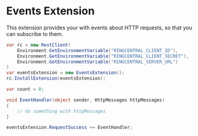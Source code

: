 # Events Extension

This extension provides your with events about HTTP requests, so that you can subscribe to them.

```cs
var rc = new RestClient(
    Environment.GetEnvironmentVariable("RINGCENTRAL_CLIENT_ID"),
    Environment.GetEnvironmentVariable("RINGCENTRAL_CLIENT_SECRET"),
    Environment.GetEnvironmentVariable("RINGCENTRAL_SERVER_URL")
)
var eventsExtension = new EventsExtension();
rc.InstallExtension(eventsExtension);

var count = 0;

void EventHandler(object sender, HttpMessages httpMessages)
{
    // do something with httpMessages
}

eventsExtension.RequestSuccess += EventHandler;
```
